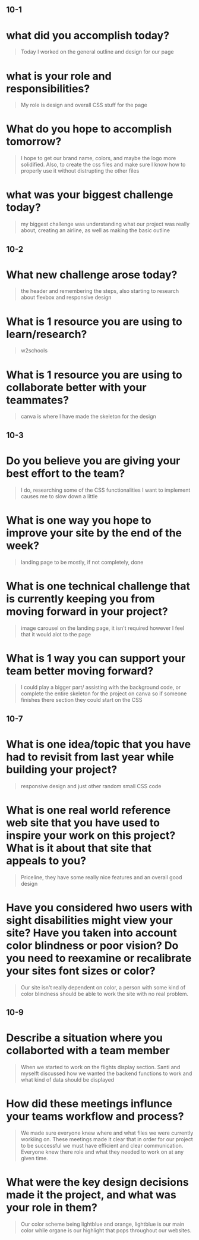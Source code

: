 ## 10-1
# what did you accomplish today?
> Today I worked on the general outline and design for our page
# what is your role and responsibilities?
> My role is design and overall CSS stuff for the page
# What do you hope to accomplish tomorrow?
> I hope to get our brand name, colors, and maybe the logo more solidified. Also, to create the css files and make sure I know how to properly use it without distrupting the other files
# what was your biggest challenge today?
> my biggest challenge was understanding what our project was really about, creating an airline, as well as making the basic outline

## 10-2
# What new challenge arose today?
> the header and remembering the steps, also starting to research about flexbox and responsive design
# What is 1 resource you are using to learn/research?
> w2schools
# What is 1 resource you are using to collaborate better with your teammates?
> canva is where I have made the skeleton for the design

## 10-3
# Do you believe you are giving your best effort to the team?
> I do, researching some of the CSS functionalities I want to implement causes me to slow down a little
# What is one way you hope to improve your site by the end of the week?
> landing page to be mostly, if not completely, done
# What is one technical challenge that is currently keeping you from moving forward in your project?
> image carousel on the landing page, it isn't required however I feel that it would alot to the page
# What is 1 way you can support your team better moving forward?
> I could play a bigger part/ assisting with the background code, or complete the entire skeleton for the project on canva
> so if someone finishes there section they could start on the CSS

## 10-7
# What is one idea/topic that you have had to revisit from last year while building your project?
> responsive design and just other random small CSS code
# What is one real world reference web site that you have used to inspire your work on this project? What is it about that site that appeals to you?
> Priceline, they have some really nice features and an overall good design
# Have you considered hwo users with sight disabilities might view your site? Have you taken into account color blindness or poor vision? Do you need to reexamine or recalibrate your sites font sizes or color?
> Our site isn't really dependent on color, a person with some kind of color blindness should be able to work the site with no real problem.

## 10-9
# Describe a situation where you collaborted with a team member
> When we started to work on the flights display section. Santi and myselft discussed how we wanted the backend functions to work and what kind of data should be displayed
# How did these meetings influnce your teams workflow and process?
> We made sure everyone knew where and what files we were currently workiing on. These meetings made it clear that in order for our project to be successful we must have efficient and clear communication. Everyone knew there role and what they needed to work on at any given time.
# What were the key design decisions made it the project, and what was your role in them?
> Our color scheme being lightblue and orange, lightblue is our main color while organe is our highlight that pops throughout our websites.
